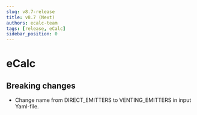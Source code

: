 ```yaml
---
slug: v8.7-release
title: v8.7 (Next)
authors: ecalc-team
tags: [release, eCalc]
sidebar_position: 0
---
```


# eCalc

## Breaking changes

- Change name from DIRECT_EMITTERS to VENTING_EMITTERS in input Yaml-file.